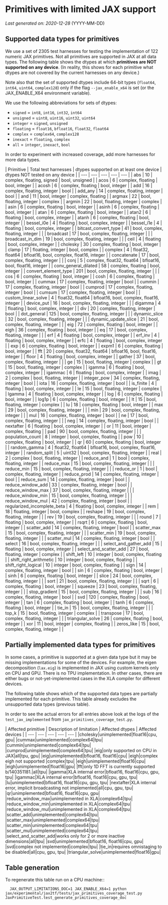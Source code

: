# Primitives with limited JAX support

*Last generated on: 2020-12-28* (YYYY-MM-DD)

## Supported data types for primitives

We use a set of 2305 test harnesses for testing
the implementation of 122 numeric JAX primitives.
Not all primitives are supported in JAX at all
data types. The following table shows the dtypes at which
**primitives are NOT supported on any device**.
(In reality, this shows for each primitive what dtypes are not covered
by the current harnesses on any device.)

Note also that the set of supported dtypes include 64-bit types
(`float64`, `int64`, `uint64`, `complex128`) only if the
flag `--jax_enable_x64` is set (or the JAX_ENABLE_X64 environment
variable).

We use the following abbreviations for sets of dtypes:

  * `signed` = `int8`, `int16`, `int32`, `int64`
  * `unsigned` = `uint8`, `uint16`, `uint32`, `uint64`
  * `integer` = `signed`, `unsigned`
  * `floating` = `float16`, `bfloat16`, `float32`, `float64`
  * `complex` = `complex64`, `complex128`
  * `inexact` = `floating`, `complex`
  * `all` = `integer`, `inexact`, `bool`

In order to experiment with increased coverage, add more harnesses for
more data types.


| Primitive | Total test harnesses | dtypes supported on at least one device | dtypes NOT tested on any device |
| --- | --- | --- | --- | --- |
| abs | 10 | complex, floating, signed | bool, unsigned |
| acos | 6 | complex, floating | bool, integer |
| acosh | 6 | complex, floating | bool, integer |
| add | 16 | complex, floating, integer | bool |
| add_any | 14 | complex, floating, integer | bool |
| and | 11 | bool, integer | complex, floating |
| argmax | 22 | bool, floating, integer | complex |
| argmin | 22 | bool, floating, integer | complex |
| asin | 6 | complex, floating | bool, integer |
| asinh | 6 | complex, floating | bool, integer |
| atan | 6 | complex, floating | bool, integer |
| atan2 | 6 | floating | bool, complex, integer |
| atanh | 6 | complex, floating | bool, integer |
| bessel_i0e | 4 | floating | bool, complex, integer |
| bessel_i1e | 4 | floating | bool, complex, integer |
| bitcast_convert_type | 41 | bool, complex, floating, integer |  |
| broadcast | 17 | bool, complex, floating, integer |  |
| broadcast_in_dim | 19 | bool, complex, floating, integer |  |
| ceil | 4 | floating | bool, complex, integer |
| cholesky | 30 | complex, floating | bool, integer |
| clamp | 17 | floating, integer | bool, complex |
| complex | 4 | float32, float64 | bfloat16, bool, complex, float16, integer |
| concatenate | 17 | bool, complex, floating, integer |  |
| conj | 5 | complex, float32, float64 | bfloat16, bool, float16, integer |
| conv_general_dilated | 58 | complex, floating | bool, integer |
| convert_element_type | 201 | bool, complex, floating, integer |  |
| cos | 6 | complex, floating | bool, integer |
| cosh | 6 | complex, floating | bool, integer |
| cummax | 17 | complex, floating, integer | bool |
| cummin | 17 | complex, floating, integer | bool |
| cumprod | 17 | complex, floating, integer | bool |
| cumsum | 17 | complex, floating, integer | bool |
| custom_linear_solve | 4 | float32, float64 | bfloat16, bool, complex, float16, integer |
| device_put | 16 | bool, complex, floating, integer |  |
| digamma | 4 | floating | bool, complex, integer |
| div | 20 | complex, floating, integer | bool |
| dot_general | 125 | bool, complex, floating, integer |  |
| dynamic_slice | 32 | bool, complex, floating, integer |  |
| dynamic_update_slice | 21 | bool, complex, floating, integer |  |
| eig | 72 | complex, floating | bool, integer |
| eigh | 36 | complex, floating | bool, integer |
| eq | 17 | bool, complex, floating, integer |  |
| erf | 4 | floating | bool, complex, integer |
| erf_inv | 4 | floating | bool, complex, integer |
| erfc | 4 | floating | bool, complex, integer |
| exp | 6 | complex, floating | bool, integer |
| expm1 | 6 | complex, floating | bool, integer |
| fft | 20 | complex, float32, float64 | bfloat16, bool, float16, integer |
| floor | 4 | floating | bool, complex, integer |
| gather | 37 | bool, complex, floating, integer |  |
| ge | 15 | bool, floating, integer | complex |
| gt | 15 | bool, floating, integer | complex |
| igamma | 6 | floating | bool, complex, integer |
| igammac | 6 | floating | bool, complex, integer |
| imag | 2 | complex | bool, floating, integer |
| integer_pow | 34 | complex, floating, integer | bool |
| iota | 16 | complex, floating, integer | bool |
| is_finite | 4 | floating | bool, complex, integer |
| le | 15 | bool, floating, integer | complex |
| lgamma | 4 | floating | bool, complex, integer |
| log | 6 | complex, floating | bool, integer |
| log1p | 6 | complex, floating | bool, integer |
| lt | 15 | bool, floating, integer | complex |
| lu | 18 | complex, floating | bool, integer |
| max | 29 | bool, complex, floating, integer |  |
| min | 29 | bool, complex, floating, integer |  |
| mul | 16 | complex, floating, integer | bool |
| ne | 17 | bool, complex, floating, integer |  |
| neg | 14 | complex, floating, integer | bool |
| nextafter | 6 | floating | bool, complex, integer |
| or | 11 | bool, integer | complex, floating |
| pad | 90 | bool, complex, floating, integer |  |
| population_count | 8 | integer | bool, complex, floating |
| pow | 10 | complex, floating | bool, integer |
| qr | 60 | complex, floating | bool, integer |
| random_gamma | 4 | float32, float64 | bfloat16, bool, complex, float16, integer |
| random_split | 5 | uint32 | bool, complex, floating, integer |
| real | 2 | complex | bool, floating, integer |
| reduce_and | 1 | bool | complex, floating, integer |
| reduce_max | 15 | bool, complex, floating, integer |  |
| reduce_min | 15 | bool, complex, floating, integer |  |
| reduce_or | 1 | bool | complex, floating, integer |
| reduce_prod | 14 | complex, floating, integer | bool |
| reduce_sum | 14 | complex, floating, integer | bool |
| reduce_window_add | 33 | complex, floating, integer | bool |
| reduce_window_max | 37 | bool, complex, floating, integer |  |
| reduce_window_min | 15 | bool, complex, floating, integer |  |
| reduce_window_mul | 42 | complex, floating, integer | bool |
| regularized_incomplete_beta | 4 | floating | bool, complex, integer |
| rem | 18 | floating, integer | bool, complex |
| reshape | 19 | bool, complex, floating, integer |  |
| rev | 19 | bool, complex, floating, integer |  |
| round | 7 | floating | bool, complex, integer |
| rsqrt | 6 | complex, floating | bool, integer |
| scatter_add | 14 | complex, floating, integer | bool |
| scatter_max | 15 | bool, complex, floating, integer |  |
| scatter_min | 19 | bool, complex, floating, integer |  |
| scatter_mul | 14 | complex, floating, integer | bool |
| select | 16 | bool, complex, floating, integer |  |
| select_and_gather_add | 15 | floating | bool, complex, integer |
| select_and_scatter_add | 27 | bool, floating, integer | complex |
| shift_left | 10 | integer | bool, complex, floating |
| shift_right_arithmetic | 10 | integer | bool, complex, floating |
| shift_right_logical | 10 | integer | bool, complex, floating |
| sign | 14 | complex, floating, integer | bool |
| sin | 6 | complex, floating | bool, integer |
| sinh | 6 | complex, floating | bool, integer |
| slice | 24 | bool, complex, floating, integer |  |
| sort | 21 | bool, complex, floating, integer |  |
| sqrt | 6 | complex, floating | bool, integer |
| squeeze | 23 | bool, complex, floating, integer |  |
| stop_gradient | 15 | bool, complex, floating, integer |  |
| sub | 16 | complex, floating, integer | bool |
| svd | 120 | complex, floating | bool, integer |
| tan | 6 | complex, floating | bool, integer |
| tanh | 6 | complex, floating | bool, integer |
| tie_in | 15 | bool, complex, floating, integer |  |
| top_k | 15 | bool, floating, integer | complex |
| transpose | 17 | bool, complex, floating, integer |  |
| triangular_solve | 26 | complex, floating | bool, integer |
| xor | 11 | bool, integer | complex, floating |
| zeros_like | 15 | bool, complex, floating, integer |  |

## Partially implemented data types for primitives

In some cases, a primitive is supported at a given data type but
it may be missing implementations for some of the devices.
For example, the eigen decomposition (`lax.eig`) is implemented
in JAX using custom kernels only on CPU and GPU. There is no
TPU implementation. In other cases, there are either bugs or
not-yet-implemented cases in the XLA compiler for different
devices.

The following table shows which of the supported data types
are partially implemented for each primitive. This table already
excludes the unsupported data types (previous table).

In order to see the actual errors for all entries above look at
the logs of the `test_jax_implemented` from `jax_primitives_coverage_test.py`.


| Affected primitive | Description of limitation | Affected dtypes | Affected devices |
| --- | --- | --- | --- | --- |
|cholesky|unimplemented|float16|cpu, gpu|
|cummax|unimplemented|complex64|tpu|
|cummin|unimplemented|complex64|tpu|
|cumprod|unimplemented|complex64|tpu|
|eig|only supported on CPU in JAX|all|tpu, gpu|
|eig|unimplemented|bfloat16, float16|cpu|
|eigh|complex eigh not supported |complex|tpu|
|eigh|unimplemented|float16|cpu|
|eigh|unimplemented|float16|gpu|
|fft|only 1D FFT is currently supported b/140351181.|all|tpu|
|igamma|XLA internal error|bfloat16, float16|cpu, gpu, tpu|
|igammac|XLA internal error|bfloat16, float16|cpu, gpu, tpu|
|lu|unimplemented|bfloat16, float16|cpu, gpu, tpu|
|nextafter|XLA internal error, implicit broadcasting not implemented|all|cpu, gpu, tpu|
|qr|unimplemented|bfloat16, float16|cpu, gpu|
|reduce_window_max|unimplemented in XLA|complex64|tpu|
|reduce_window_min|unimplemented in XLA|complex64|tpu|
|reduce_window_mul|unimplemented in XLA|complex64|tpu|
|scatter_add|unimplemented|complex64|tpu|
|scatter_max|unimplemented|complex64|tpu|
|scatter_min|unimplemented|complex64|tpu|
|scatter_mul|unimplemented|complex64|tpu|
|select_and_scatter_add|works only for 2 or more inactive dimensions|all|tpu|
|svd|unimplemented|bfloat16, float16|cpu, gpu|
|svd|complex not implemented|complex|tpu|
|tie_in|requires omnistaging to be disabled|all|cpu, gpu, tpu|
|triangular_solve|unimplemented|float16|gpu|

## Table generation

To regenerate this table run on a CPU machine::

```
  JAX_OUTPUT_LIMITATIONS_DOC=1 JAX_ENABLE_X64=1 python jax/experimental/jax2tf/tests/jax_primitives_coverage_test.py JaxPrimitiveTest.test_generate_primitives_coverage_doc
```
